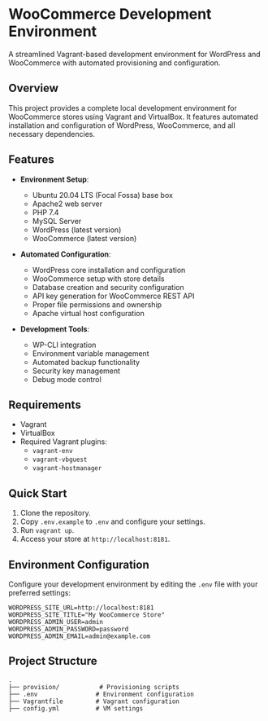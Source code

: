 # WooCommerce Development Environment

A streamlined Vagrant-based development environment for WordPress and WooCommerce with automated provisioning and configuration.

## Overview

This project provides a complete local development environment for WooCommerce stores using Vagrant and VirtualBox. It features automated installation and configuration of WordPress, WooCommerce, and all necessary dependencies.

## Features

- **Environment Setup**:
  - Ubuntu 20.04 LTS (Focal Fossa) base box
  - Apache2 web server
  - PHP 7.4
  - MySQL Server
  - WordPress (latest version)
  - WooCommerce (latest version)

- **Automated Configuration**:
  - WordPress core installation and configuration
  - WooCommerce setup with store details
  - Database creation and security configuration
  - API key generation for WooCommerce REST API
  - Proper file permissions and ownership
  - Apache virtual host configuration

- **Development Tools**:
  - WP-CLI integration
  - Environment variable management
  - Automated backup functionality
  - Security key management
  - Debug mode control

## Requirements

- Vagrant
- VirtualBox
- Required Vagrant plugins:
  - `vagrant-env`
  - `vagrant-vbguest`
  - `vagrant-hostmanager`

## Quick Start

1. Clone the repository.
2. Copy `.env.example` to `.env` and configure your settings.
3. Run `vagrant up`.
4. Access your store at `http://localhost:8181`.

## Environment Configuration

Configure your development environment by editing the `.env` file with your preferred settings:

```env
WORDPRESS_SITE_URL=http://localhost:8181
WORDPRESS_SITE_TITLE="My WooCommerce Store"
WORDPRESS_ADMIN_USER=admin
WORDPRESS_ADMIN_PASSWORD=password
WORDPRESS_ADMIN_EMAIL=admin@example.com
```

## Project Structure

```text
.
├── provision/           # Provisioning scripts
├── .env                # Environment configuration
├── Vagrantfile         # Vagrant configuration
├── config.yml          # VM settings
```
